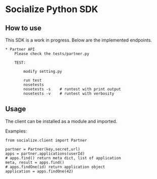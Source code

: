 Socialize Python SDK
====================

How to use
----------

This SDK is a work in progress. Below are the implemented endpoints.

    * Partner API
        Please check the tests/partner.py 

        TEST:
            
            modify setting.py

            run test
            nosetests
            nosetests -s    # runtest with print output
            nosetests -v    # runtest with verbosity
Usage
-----

The client can be installed as a module and imported.


Examples:

    from socialize.client import Partner
    
    partner = Partner(key,secret,url)  
    apps = partner.applications(userId)
    # apps.find() return meta dict, list of application
    meta, result = apps.find()
    # apps.findOne(id) return application object
    application = apps.findOne(42)




